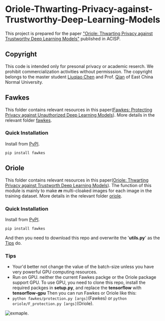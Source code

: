 # Oriole-Thwarting-Privacy-against-Trustworthy-Deep-Learning-Models
This project is prepared for the paper ["Oriole: Thwarting Privacy against Trustworthy Deep Learning Models"](https://link.springer.com/chapter/10.1007%2F978-3-030-90567-5_28) published in ACISP.

## Copyright
This code is intended only for presonal privacy or academic reserch. We prohibit commercialization activities without permisssion. The copyright belongs to the master student [Liuqiao Chen](https://dblp.org/pid/286/1713) and Prof. [Qian](https://dblp.org/pid/61/6767) of East China Normal University.

## Fawkes
This folder contains relevant resources in this paper([Fawkes: Protecting Privacy against Unauthorized Deep Learning Models](https://www.usenix.org/conference/usenixsecurity20/presentation/shan)). More details in the relevant folder [fawkes](https://github.com/biergaiqiao/Oriole-Thwarting-Privacy-against-Trustworthy-Deep-Learning-Models/tree/main/fawkes).

### Quick Installation
Install from [PyPI](https://pypi.org/project/fawkes/).

`pip install fawkes`


## Oriole
This folder contains relevant resources in this paper([Oriole: Thwarting Privacy against Trustworth Deep Learning Models](https://arxiv.org/abs/2102.11502)). The function of this module is mainly to make ***m*** multi-cloaked images for each image in the training dataset. More details in the relevant folder [oriole](https://github.com/biergaiqiao/Oriole-Thwarting-Privacy-against-Trustworthy-Deep-Learning-Models/tree/main/oriole).

### Quick Installation
Install from [PyPI](https://pypi.org/project/fawkes/).

`pip install fawkes`

And then you need to download this repo and overwrite the '**utils.py**' as the [Tips](https://github.com/biergaiqiao/Oriole-Thwarting-Privacy-against-Trustworthy-Deep-Learning-Models/tree/main/oriole#tips) do.

### Tips
- Your'd better not change the value of the batch-size unless you have very powerful GPU computing resources.
- Run on GPU. neither the current Fawkes packge or the Oriole package support GPU. To use GPU, you need to clone this repo, install the required packges in **setup.py**, and replace the **tensorflow** with **tensorflow-gpu** Then you can run Fawkes or Oriole like this:
-  `python fawkes/protection.py [args]`(Fawkes)  or `python oriole/F_protection.py [args]`(Oriole).
 
 ![exmaple](https://github.com/biergaiqiao/Oriole-Thwarting-Privacy-against-Trustworthy-Deep-Learning-Models/tree/main/material/example.png).
